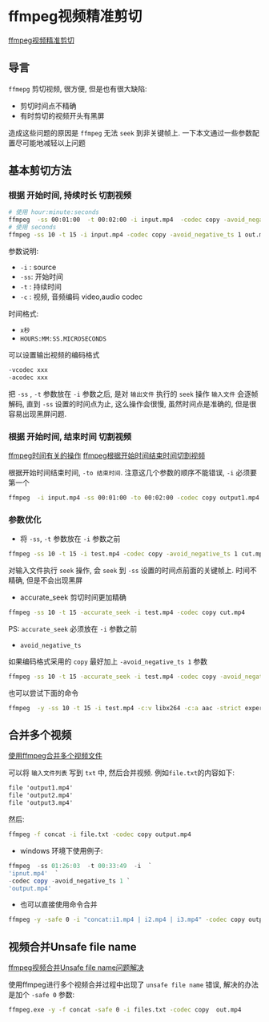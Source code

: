 # ffmpeg视频精准剪切

[ffmpeg视频精准剪切](https://zhuanlan.zhihu.com/p/97914917)

## 导言

`ffmepg` 剪切视频, 很方便, 但是也有很大缺陷:

+ 剪切时间点不精确
+ 有时剪切的视频开头有黑屏

造成这些问题的原因是 `ffmpeg` 无法 `seek` 到非关键帧上.
一下本文通过一些参数配置尽可能地减轻以上问题

## 基本剪切方法

### 根据 开始时间, 持续时长 切割视频

```bash
# 使用 hour:minute:seconds
ffmpeg  -ss 00:01:00  -t 00:02:00 -i input.mp4  -codec copy -avoid_negative_ts 1 out.mp4
# 使用 seconds
ffmpeg -ss 10 -t 15 -i input.mp4 -codec copy -avoid_negative_ts 1 out.mp4
```

参数说明:

+ `-i` : source
+ `-ss`: 开始时间
+ `-t` : 持续时间
+ `-c` : 视频, 音频编码 video,audio codec

时间格式:

+ `x秒`
+ `HOURS:MM:SS.MICROSECONDS`

可以设置输出视频的编码格式

```bash
-vcodec xxx
-acodec xxx
```

把 `-ss` , `-t` 参数放在 `-i` 参数之后, 是对 `输出文件` 执行的 `seek` 操作
`输入文件` 会逐帧解码, 直到 `-ss` 设置的时间点为止, 这么操作会很慢,
虽然时间点是准确的, 但是很容易出现黑屏问题.

### 根据 开始时间, 结束时间 切割视频

[ffmpeg时间有关的操作](https://www.cnblogs.com/yongfengnice/p/7156952.html)
[ffmpeg根据开始时间结束时间切割视频](https://blog.csdn.net/fjh1997/article/details/106037265)

根据开始时间结束时间, `-to 结束时间`.
注意这几个参数的顺序不能错误, `-i` 必须要第一个

```bash
ffmpeg  -i input.mp4 -ss 00:01:00 -to 00:02:00 -codec copy output1.mp4
```

### 参数优化

+ 将 `-ss`,  `-t` 参数放在 `-i` 参数之前

```bash
ffmpeg -ss 10 -t 15 -i test.mp4 -codec copy -avoid_negative_ts 1 cut.mp4
```

对输入文件执行 `seek` 操作, 会 `seek` 到 `-ss` 设置的时间点前面的关键帧上.
时间不精确, 但是不会出现黑屏

+ accurate_seek
剪切时间更加精确

```bash
ffmpeg -ss 10 -t 15 -accurate_seek -i test.mp4 -codec copy cut.mp4
```

PS: `accurate_seek` 必须放在 `-i` 参数之前

+ `avoid_negative_ts`

如果编码格式采用的 `copy` 最好加上 `-avoid_negative_ts 1` 参数

```bash
ffmpeg -ss 10 -t 15 -accurate_seek -i test.mp4 -codec copy -avoid_negative_ts 1 out.mp4
```

也可以尝试下面的命令

```bash
ffmpeg  -y -ss 10 -t 15 -i test.mp4 -c:v libx264 -c:a aac -strict experimental -b:a 98k out.mp4
```

## 合并多个视频

[使用ffmpeg合并多个视频文件](https://blog.csdn.net/winniezhang/article/details/89260841)

可以将 `输入文件列表` 写到 `txt` 中, 然后合并视频. 例如`file.txt`的内容如下:

```txt
file 'output1.mp4'
file 'output2.mp4'
file 'output3.mp4'
```

然后:

```bash
ffmpeg -f concat -i file.txt -codec copy output.mp4
```

+ windows 环境下使用例子:

```powershell
ffmpeg  -ss 01:26:03  -t 00:33:49  -i  `
'ipnut.mp4'  `
-codec copy -avoid_negative_ts 1 `
'output.mp4'
```

+ 也可以直接使用命令合并

```bash
ffmpeg -y -safe 0 -i "concat:i1.mp4 | i2.mp4 | i3.mp4" -codec copy output.mp4
```

## 视频合并Unsafe file name

[ffmpeg视频合并Unsafe file name问题解决](https://blog.csdn.net/mp624183768/article/details/81603602)

使用ffmpeg进行多个视频合并过程中出现了 `unsafe file name` 错误, 解决的办法是加个 `-safe 0` 参数:

```bash
ffmpeg.exe -y -f concat -safe 0 -i files.txt -codec copy  out.mp4
```
